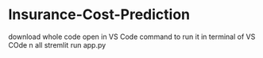 # Insurance-Cost-Prediction
download whole code open in VS Code
command to run it in terminal of VS COde n all
stremlit run app.py 
